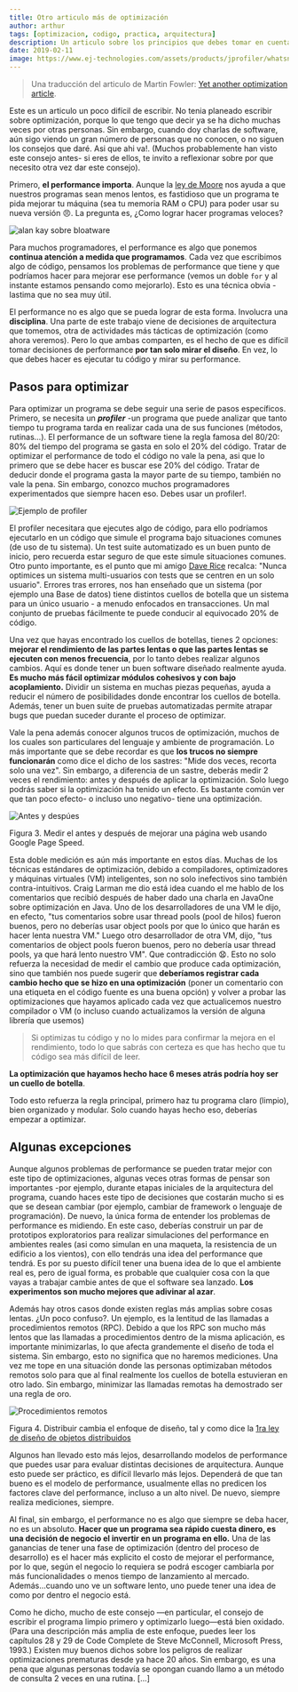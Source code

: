 ```yaml
---
title: Otro articulo más de optimización
author: arthur
tags: [optimizacion, codigo, practica, arquitectura]
description: Un articulo sobre los principios que debes tomar en cuenta antes de mejorar el performance de tu aplicación traducido de Martin Fowler
date: 2019-02-11
image: https://www.ej-technologies.com/assets/products/jprofiler/whatsnew/http_hotspots-73fd1eae06bdb52cc5186c664ad717f6.png
---
```


> Una traducción del articulo de Martin Fowler: [Yet another optimization article](https://martinfowler.com/ieeeSoftware/yetOptimization.pdf).

Este es un articulo un poco difícil de escribir. No tenia planeado escribir sobre optimización, porque lo que tengo que decir ya se ha dicho muchas veces por otras personas. Sin embargo, cuando doy charlas de software, aún sigo viendo un gran número de personas que no conocen, o no siguen los consejos que daré. Asi que ahi va!. (Muchos probablemente han visto este consejo antes- si eres de ellos, te invito a reflexionar sobre por que necesito otra vez dar este consejo).

Primero, **el performance importa**. Aunque la [ley de Moore](https://es.wikipedia.org/wiki/Ley_de_Moore) nos ayuda a que nuestros programas sean menos lentos, es fastidioso que un programa te pida mejorar tu máquina (sea tu memoria RAM o CPU) para poder usar su nueva versión 😠. La pregunta es, ¿Como lograr hacer programas veloces?

<Image alt="alan kay sobre bloatware" src="/images/optimization.png"
description="Figura 1. Alan Kay hablando sobre como cargar un documento word, ahora tarda mucho más que hace 10 años."
direction="right"
/>

Para muchos programadores, el performance es algo que ponemos **continua atención a medida que programamos**. Cada vez que escribimos algo de código, pensamos los problemas de performance que tiene y que podríamos hacer para mejorar ese performance (vemos un doble `for` y al instante estamos pensando como mejorarlo). Esto es una técnica obvia - lastima que no sea muy útil.

El performance no es algo que se pueda lograr de esta forma. Involucra una **disciplina**. Una parte de este trabajo viene de decisiones de arquitectura que tomemos, otra de actividades más tácticas de optimización (como ahora veremos). Pero lo que ambas comparten, es el hecho de que es difícil tomar decisiones de performance **por tan solo mirar el diseño**. En vez, lo que debes hacer es ejecutar tu código y mirar su performance.

## Pasos para optimizar

Para optimizar un programa se debe seguir una serie de pasos específicos. Primero, se necesita un **_profiler_** -un programa que puede analizar que tanto tiempo tu programa tarda en realizar cada una de sus funciones (métodos, rutinas...). El performance de un software tiene la regla famosa del 80/20: 80% del tiempo del programa se gasta en solo el 20% del código. Tratar de optimizar el performance de todo el código no vale la pena, asi que lo primero que se debe hacer es buscar ese 20% del código. Tratar de deducir donde el programa gasta la mayor parte de su tiempo, también no vale la pena. Sin embargo, conozco muchos programadores experimentados que siempre hacen eso. Debes usar un profiler!.

<Image alt="Ejemplo de profiler" src="https://www.ej-technologies.com/assets/products/jprofiler/whatsnew/http_hotspots-73fd1eae06bdb52cc5186c664ad717f6.png" 
description="Figura 2. Ejemplo de un profiler (JProfiler) donde una gran porción (42%) del tiempo se gasta en realizar un método remoto." size="large"
/>

El profiler necesitara que ejecutes algo de código, para ello podríamos ejecutarlo en un código que simule el programa bajo situaciones comunes (de uso de tu sistema). Un test suite automatizado es un buen punto de inicio, pero recuerda estar seguro de que este simule situaciones comunes. Otro punto importante, es el punto que mi amigo [Dave Rice](https://www.thoughtworks.com/profiles/david-rice) recalca: "Nunca optimices un sistema multi-usuarios con tests que se centren en un solo usuario". Errores tras errores, nos han enseñado que un sistema (por ejemplo una Base de datos) tiene distintos cuellos de botella que un sistema para un único usuario - a menudo enfocados en transacciones. Un mal conjunto de pruebas fácilmente te puede conducir al equivocado 20% de código.

Una vez que hayas encontrado los cuellos de botellas, tienes 2 opciones: **mejorar el rendimiento de las partes lentas o que las partes lentas se ejecuten con menos frecuencia**, por lo tanto debes realizar algunos cambios. Aquí es donde tener un buen software diseñado realmente ayuda. **Es mucho más fácil optimizar módulos cohesivos y con bajo acoplamiento.** Dividir un sistema en muchas piezas pequeñas, ayuda a reducir el número de posibilidades donde encontrar los cuellos de botella. Además, tener un buen suite de pruebas automatizadas permite atrapar bugs que puedan suceder durante el proceso de optimizar.

Vale la pena además conocer algunos trucos de optimización, muchos de los cuales son particulares del lenguaje y ambiente de programación. Lo más importante que se debe recordar es que **los trucos no siempre funcionarán** como dice el dicho de los sastres: "Mide dos veces, recorta solo una vez". Sin embargo, a diferencia de un sastre, deberás medir 2 veces el rendimiento: antes y después de aplicar la optimización. Solo luego podrás saber si la optimización ha tenido un efecto. Es bastante común ver que tan poco efecto- o incluso uno negativo- tiene una optimización.

![Antes y despúes](https://image.slidesharecdn.com/googlepagespeedoptimizeruserguide-160511104834/95/google-page-speed-optimizer-11-638.jpg?cb=1468325231)

Figura 3. Medir el antes y después de mejorar una página web usando Google Page Speed.

Esta doble medición es aún más importante en estos días. Muchas de los técnicas estándares de optimización, debido a compiladores, optimizadores y máquinas virtuales (VM) inteligentes, son no solo inefectivos sino también contra-intuitivos. Craig Larman me dio está idea cuando el me hablo de los comentarios que recibió después de haber dado una charla en JavaOne sobre optimización en Java. Uno de los desarrolladores de una VM le dijo, en efecto, "tus comentarios sobre usar thread pools (pool de hilos) fueron buenos, pero no deberías usar object pools por que lo único que harán es hacer lenta nuestra VM." Luego otro desarrollador de otra VM, dijo, "tus comentarios de object pools fueron buenos, pero no debería usar thread pools, ya que hará lento nuestro VM". Que contradicción 😧. Esto no solo refuerza la necesidad de medir el cambio que produce cada optimización, sino que también nos puede sugerir que **deberíamos registrar cada cambio hecho que se hizo en una optimización** (poner un comentario con una etiqueta en el código fuente es una buena opción) y volver a probar las optimizaciones que hayamos aplicado cada vez que actualicemos nuestro compilador o VM (o incluso cuando actualizamos la versión de alguna librería que usemos)

> Si optimizas tu código y no lo mides para confirmar la mejora en el rendimiento, todo lo que sabrás con certeza es que has hecho que tu código sea más difícil de leer.

**La optimización que hayamos hecho hace 6 meses atrás podría hoy ser un cuello de botella**.

Todo esto refuerza la regla principal, primero haz tu programa claro (limpio), bien organizado y modular. Solo cuando hayas hecho eso, deberías empezar a optimizar.

## Algunas excepciones

Aunque algunos problemas de performance se pueden tratar mejor con este tipo de optimizaciones, algunas veces otras formas de pensar son importantes -por ejemplo, durante etapas iniciales de la arquitectura del programa, cuando haces este tipo de decisiones que costarán mucho si es que se desean cambiar (por ejemplo, cambiar de framework o lenguaje de programación). De nuevo, la única forma de entender los problemas de performance es midiendo. En este caso, deberías construir un par de prototipos exploratorios para realizar simulaciones del performance en ambientes reales (asi como simulan en una maqueta, la resistencia de un edificio a los vientos), con ello tendrás una idea del performance que tendrá. Es por su puesto difícil tener una buena idea de lo que el ambiente real es, pero de igual forma, es probable que cualquier cosa con la que vayas a trabajar cambie antes de que el software sea lanzado. **Los experimentos son mucho mejores que adivinar al azar**.

Además hay otros casos donde existen reglas más amplias sobre cosas lentas. ¿Un poco confuso?. Un ejemplo, es la lentitud de las llamadas a procedimientos remotos (RPC). Debido a que los RPC son mucho más lentos que las llamadas a procedimientos dentro de la misma aplicación, es importante minimizarlas, lo que afecta grandemente el diseño de toda el sistema. Sin embargo, esto no significa que no haremos mediciones. Una vez me tope en una situación donde las personas optimizaban métodos remotos solo para que al final realmente los cuellos de botella estuvieran en otro lado. Sin embargo, minimizar las llamadas remotas ha demostrado ser una regla de oro.

![Procedimientos remotos](https://www.martinfowler.com/articles/images/distributed-objects-microservices/local-remote.png)

Figura 4. Distribuir cambia el enfoque de diseño, tal y como dice la [1ra ley de diseño de objetos distribuidos](http://www.drdobbs.com/errant-architectures/184414966)

Algunos han llevado esto más lejos, desarrollando modelos de performance que puedes usar para evaluar distintas decisiones de arquitectura. Aunque esto puede ser práctico, es difícil llevarlo más lejos. Dependerá de que tan bueno es el modelo de performance, usualmente ellas no predicen los factores clave del performance, incluso a un alto nivel. De nuevo, siempre realiza mediciones, siempre.

Al final, sin embargo, el performance no es algo que siempre se deba hacer, no es un absoluto. **Hacer que un programa sea rápido cuesta dinero, es una decisión de negocio el invertir en un programa en ello.** Una de las ganancias de tener una fase de optimización (dentro del proceso de desarrollo) es el hacer más explicito el costo de mejorar el performance, por lo que, según el negocio lo requiera se podrá escoger cambiarla por más funcionalidades o menos tiempo de lanzamiento al mercado. Además...cuando uno ve un software lento, uno puede tener una idea de como por dentro el negocio está.

Como he dicho, mucho de este consejo —en particular, el consejo de escribir el programa limpio primero y optimizarlo luego—está bien oxidado. (Para una descripción más amplia de este enfoque, puedes leer los capítulos 28 y 29 de Code Complete de Steve McConnell, Microsoft Press, 1993.) Existen muy buenos dichos sobre los peligros de realizar optimizaciones prematuras desde ya hace 20 años. Sin embargo, es una pena que algunas personas todavía se opongan cuando llamo a un método de consulta 2 veces en una rutina. [...]
